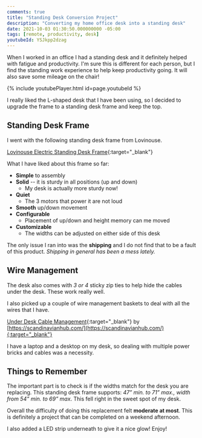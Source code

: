 ```yaml
---
comments: true
title: "Standing Desk Conversion Project"
description: "Converting my home office desk into a standing desk"
date: 2021-10-03 01:30:50.000000000 -05:00
tags: [remote, productivity, desk]
youtubeId: YSJkpp2dzag
---
```


When I worked in an office I had a standing desk and it definitely helped with fatigue and productivity.  I'm sure this is different for each  person, but I find the standing work experience to help keep productivity going.  It will also save some mileage on the chair!

{% include youtubePlayer.html id=page.youtubeId %}

<!--more-->

I really liked the L-shaped desk that I have been using, so I decided to upgrade the frame to a standing desk frame and keep the top.  

## Standing Desk Frame

I went with the following standing desk frame from Lovinouse.

[Lovinouse Electric Standing Desk Frame](https://www.amazon.com/gp/product/B08S6PY8TT/){:target="_blank"}

What I have liked about this frame so far:

- **Simple** to assembly
- **Solid** -- it is sturdy in all positions (up and down)
    - My desk is actually more sturdy now!
- **Quiet**
    - The 3 motors that power it are not loud
- **Smooth** up/down movement
- **Configurable**
    - Placement of up/down and height memory can me moved
- **Customizable**
    - The widths can be adjusted on either side of this desk

The only issue I ran into was the **shipping** and I do not find that to be a fault of this product.  *Shipping in general has been a mess lately.*

## Wire Management

The desk also comes with *3 or 4* sticky zip ties to help hide the cables under the desk.  These work really well.

I also picked up a couple of wire management baskets to deal with all the wires that I have.

[Under Desk Cable Management](https://www.amazon.com/gp/product/B07HMXBSLW/){:target="_blank"} by [https://scandinavianhub.com/](https://scandinavianhub.com/){:target="_blank"}

I have a laptop and a desktop on my desk, so dealing with multiple power bricks and cables was a necessity.

## Things to Remember

The important part is to check is if the widths match for the desk you are replacing.  This standing desk frame supports: *47” min. to 71” max., width from 54” min. to 69” max*.  This fell right in the sweet spot of my desk.

Overall the difficulty of doing this replacement felt **moderate at most**.  This is definitely a project that can be completed on a weekend afternoon.

I also added a LED strip underneath to give it a nice glow!  Enjoy!
